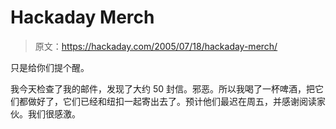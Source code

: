 # Hackaday Merch

> 原文：<https://hackaday.com/2005/07/18/hackaday-merch/>

只是给你们提个醒。

我今天检查了我的邮件，发现了大约 50 封信。邪恶。所以我喝了一杯啤酒，把它们都做好了，它们已经和纽扣一起寄出去了。预计他们最迟在周五，并感谢阅读家伙。我们很感激。